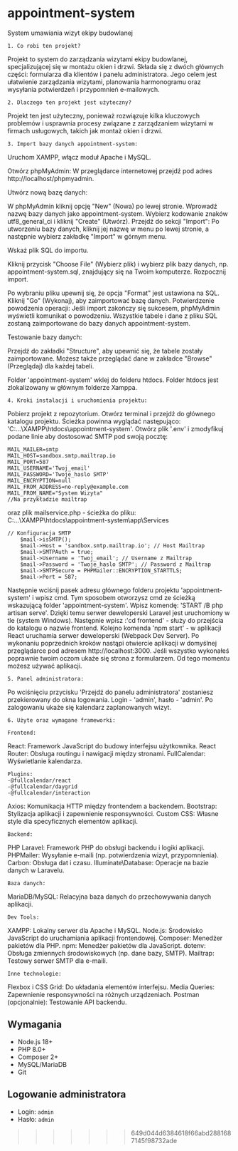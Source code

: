 
# appointment-system
System umawiania wizyt ekipy budowlanej


	1. Co robi ten projekt?

Projekt to system do zarządzania wizytami ekipy budowlanej, specjalizującej się w montażu okien i drzwi.
Składa się z dwóch głównych części: formularza dla klientów i panelu administratora.
Jego celem jest ułatwienie zarządzania wizytami, planowania harmonogramu oraz wysyłania potwierdzeń i przypomnień e-mailowych.	

	2. Dlaczego ten projekt jest użyteczny?
Projekt ten jest użyteczny, ponieważ rozwiązuje kilka kluczowych problemów i usprawnia procesy związane z zarządzaniem wizytami w firmach usługowych,
takich jak montaż okien i drzwi.


	3. Import bazy danych appointment-system:

Uruchom XAMPP, włącz moduł Apache i MySQL.

Otwórz phpMyAdmin: W przeglądarce internetowej przejdź pod adres http://localhost/phpmyadmin.

Utwórz nową bazę danych:

W phpMyAdmin kliknij opcję "New" (Nowa) po lewej stronie.
Wprowadź nazwę bazy danych jako appointment-system.
Wybierz kodowanie znaków utf8_general_ci i kliknij "Create" (Utwórz).
Przejdź do sekcji "Import": Po utworzeniu bazy danych, kliknij jej nazwę w menu po lewej stronie, a następnie wybierz zakładkę "Import" w górnym menu.

Wskaż plik SQL do importu.

Kliknij przycisk "Choose File" (Wybierz plik) i wybierz plik bazy danych, np. appointment-system.sql, znajdujący się na Twoim komputerze.
Rozpocznij import.

Po wybraniu pliku upewnij się, że opcja "Format" jest ustawiona na SQL.
Kliknij "Go" (Wykonaj), aby zaimportować bazę danych.
Potwierdzenie powodzenia operacji: Jeśli import zakończy się sukcesem, phpMyAdmin wyświetli komunikat o powodzeniu. Wszystkie tabele i dane z pliku SQL zostaną zaimportowane do bazy danych appointment-system.

Testowanie bazy danych:

Przejdź do zakładki "Structure", aby upewnić się, że tabele zostały zaimportowane.
Możesz także przeglądać dane w zakładce "Browse" (Przeglądaj) dla każdej tabeli.

Folder 'appointment-system' wklej do folderu htdocs. Folder htdocs jest zlokalizowany w głównym folderze Xamppa.

	4. Kroki instalacji i uruchomienia projektu:

Pobierz projekt z repozytorium.
Otwórz terminal i przejdź do głównego katalogu projektu. Ścieżka powinna wyglądać następująco: 'C:\...\XAMPP\htdocs\appointment-system'. Otwórz plik '.env' i zmodyfikuj podane linie aby dostosować SMTP pod swoją pocztę:

	MAIL_MAILER=smtp
	MAIL_HOST=sandbox.smtp.mailtrap.io
	MAIL_PORT=587
	MAIL_USERNAME='Twoj_email'
	MAIL_PASSWORD='Twoje_haslo SMTP'
	MAIL_ENCRYPTION=null
	MAIL_FROM_ADDRESS=no-reply@example.com
	MAIL_FROM_NAME="System Wizyta"
	//Na przykładzie mailtrap

oraz plik mailservice.php - ścieżka do pliku: C:...\XAMPP\htdocs\appointment-system\app\Services

  	// Konfiguracja SMTP
        $mail->isSMTP();
        $mail->Host = 'sandbox.smtp.mailtrap.io'; // Host Mailtrap
        $mail->SMTPAuth = true;
        $mail->Username = 'Twoj_email'; // Username z Mailtrap
        $mail->Password = 'Twoje_haslo SMTP'; // Password z Mailtrap
        $mail->SMTPSecure = PHPMailer::ENCRYPTION_STARTTLS;
        $mail->Port = 587;

Następnie wciśnij pasek adresu głównego folderu projektu 'appointment-system' i wpisz cmd. Tym sposobem otworzysz cmd ze ścieżką wskazującą folder 'appointment-system'.
Wpisz komendę: 'START /B php artisan serve'. Dzięki temu serwer deweloperski Laravel jest uruchomiony w tle (system Windows).
Następnie wpisz :'cd frontend' - służy do przejścia do katalogu o nazwie frontend. Kolejno komenda 'npm start' - w aplikacji React uruchamia serwer deweloperski (Webpack Dev Server). Po wykonaniu poprzednich kroków nastąpi otwiercie
aplikacji w domyślnej przeglądarce pod adresem http://localhost:3000. Jeśli wszystko wykonałeś poprawnie twoim oczom ukaże się strona z formularzem. Od tego momentu możesz używać aplikacji.
	
	5. Panel administratora:

Po wciśnięciu przycisku 'Przejdź do panelu administratora' zostaniesz przekierowany do okna logowania. Login - 'admin', hasło - 'admin'. Po zalogowaniu ukaże się kalendarz zaplanowanych wizyt.

	6. Użyte oraz wymagane frameworki:

	Frontend:

React: Framework JavaScript do budowy interfejsu użytkownika.
React Router: Obsługa routingu i nawigacji między stronami.
FullCalendar: Wyświetlanie kalendarza.

	Plugins:
	-@fullcalendar/react
	-@fullcalendar/daygrid
	-@fullcalendar/interaction
Axios: Komunikacja HTTP między frontendem a backendem.
Bootstrap: Stylizacja aplikacji i zapewnienie responsywności.
Custom CSS: Własne style dla specyficznych elementów aplikacji.

	Backend:
PHP
Laravel: Framework PHP do obsługi backendu i logiki aplikacji.
PHPMailer: Wysyłanie e-maili (np. potwierdzenia wizyt, przypomnienia).
Carbon: Obsługa dat i czasu.
Illuminate\Database: Operacje na bazie danych w Laravelu.

	Baza danych:

MariaDB/MySQL: Relacyjna baza danych do przechowywania danych aplikacji.

	Dev Tools:

XAMPP: Lokalny serwer dla Apache i MySQL.
Node.js: Środowisko JavaScript do uruchamiania aplikacji frontendowej.
Composer: Menedżer pakietów dla PHP.
npm: Menedżer pakietów dla JavaScript.
dotenv: Obsługa zmiennych środowiskowych (np. dane bazy, SMTP).
Mailtrap: Testowy serwer SMTP dla e-maili.
	
	Inne technologie:

Flexbox i CSS Grid: Do układania elementów interfejsu.
Media Queries: Zapewnienie responsywności na różnych urządzeniach.
Postman (opcjonalnie): Testowanie API backendu.




## **Wymagania**
- Node.js 18+
- PHP 8.0+
- Composer 2+
- MySQL/MariaDB
- Git

## **Logowanie administratora**
- Login: `admin`
- Hasło: `admin`






>>>>>>> 649d044d6384618f66abd2881687145f98732ade
